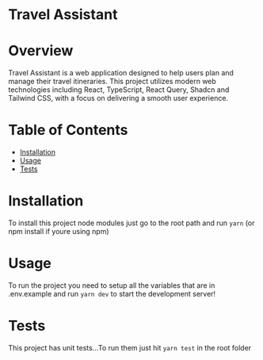 # Travel Assistant

# Overview

Travel Assistant is a web application designed to help users plan and manage their travel itineraries. This project utilizes modern web technologies including React, TypeScript, React Query, Shadcn and Tailwind CSS, with a focus on delivering a smooth user experience.

# Table of Contents

- [Installation](#Installation)
- [Usage](#Usage)
- [Tests](#Tests)

# Installation

To install this project node modules just go to the root path and run `yarn` (or npm install if youre using npm)

# Usage

To run the project you need to setup all the variables that are in .env.example and run `yarn dev` to start the development server!

# Tests

This project has unit tests...To run them just hit `yarn test` in the root folder
